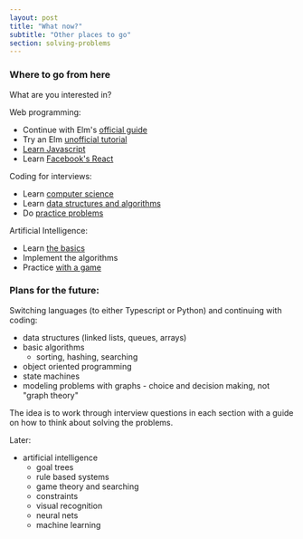 ```yaml
---
layout: post
title: "What now?"
subtitle: "Other places to go"
section: solving-problems
---
```


### Where to go from here

What are you interested in?

Web programming:
  * Continue with Elm's [official guide](https://guide.elm-lang.org/install.html)
  * Try an Elm [unofficial tutorial](https://www.elm-tutorial.org/en/)
  * [Learn Javascript](http://eloquentjavascript.net/)
  * Learn [Facebook's React](https://facebook.github.io/react/)

Coding for interviews:
  * Learn [computer science](https://ocw.mit.edu/courses/electrical-engineering-and-computer-science/6-001-structure-and-interpretation-of-computer-programs-spring-2005/video-lectures/)
  * Learn [data structures and algorithms](https://ocw.mit.edu/courses/electrical-engineering-and-computer-science/6-006-introduction-to-algorithms-fall-2011/lecture-videos/)
  * Do [practice problems](http://codewars.com/)

Artificial Intelligence:
  * Learn [the basics](https://ocw.mit.edu/courses/electrical-engineering-and-computer-science/6-034-artificial-intelligence-fall-2010/lecture-videos/)
  * Implement the algorithms
  * Practice [with a game](http://www.screeps.com)


### Plans for the future:

Switching languages (to either Typescript or Python) and continuing with coding:

  * data structures (linked lists, queues, arrays)
  * basic algorithms
    * sorting, hashing, searching
  * object oriented programming
  * state machines
  * modeling problems with graphs - choice and decision making, not "graph theory"

The idea is to work through interview questions in each section with a guide on how to think about solving the problems.

Later:

* artificial intelligence
	* goal trees
	* rule based systems
	* game theory and searching
	* constraints
	* visual recognition
	* neural nets
	* machine learning
